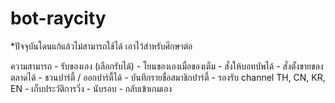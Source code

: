 # bot-raycity

 *ปัจจุบันโดนแก้แล้วไม่สามารถใช้ได้ เอาไว้สำหรับศึกษาต่อ
 
ความสามารถ
    - รับของเอง (เลือกรับได้)
    - โยนของเองเมื่อของเต็ม
    - สั่งให้บอทบัพได้
    - สั่งตั้งขายของตลาดได้
    - ชวนปาร์ตี้ / ออกปาร์ตี้ได้
    - บันทึกรายชื่อสมาชิกปาร์ตี้
    - รองรับ channel TH, CN, KR, EN
    - เก็บประวัติการวิ่ง
    - นับรอบ
    - กลับเข้าเกมเอง
